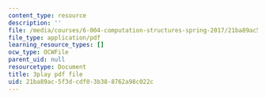 ```yaml
---
content_type: resource
description: ''
file: /media/courses/6-004-computation-structures-spring-2017/21ba89ac5f3dcdf03b388762a98c022c_cVEj5p9GiBA.pdf
file_type: application/pdf
learning_resource_types: []
ocw_type: OCWFile
parent_uid: null
resourcetype: Document
title: 3play pdf file
uid: 21ba89ac-5f3d-cdf0-3b38-8762a98c022c
---
```

